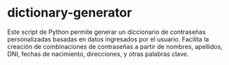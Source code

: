 # dictionary-generator
Este script de Python permite generar un diccionario de contraseñas personalizadas basadas en datos ingresados por el usuario. Facilita la creación de combinaciones de contraseñas a partir de nombres, apellidos, DNI, fechas de nacimiento, direcciones, y otras palabras clave.
